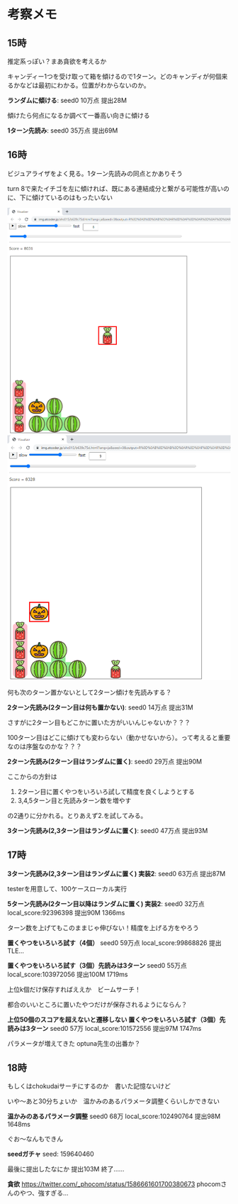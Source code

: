 # 考察メモ

## 15時

推定系っぽい？まあ貪欲を考えるか

キャンディー1つを受け取って箱を傾けるので1ターン。どのキャンディが何個来るかなどは最初にわかる。位置がわからないのか。

**ランダムに傾ける**: seed0 10万点 提出28M

傾けたら何点になるか調べて一番高い向きに傾ける

**1ターン先読み**: seed0 35万点 提出69M

## 16時

ビジュアライザをよく見る。1ターン先読みの同点とかありそう

turn 8で来たイチゴを左に傾ければ、既にある連結成分と繋がる可能性が高いのに、下に傾けているのはもったいない

![turn 8](vis1.png) ![turn 9](vis2.png)

何も次のターン置かないとして2ターン傾けを先読みする？

**2ターン先読み(2ターン目は何も置かない)**: seed0 14万点 提出31M

さすがに2ターン目もどこかに置いた方がいいんじゃないか？？？

100ターン目はどこに傾けても変わらない（動かせないから）。って考えると重要なのは序盤なのかな？？？

**2ターン先読み(2ターン目はランダムに置く)**: seed0 29万点 提出90M

ここからの方針は

1. 2ターン目に置くやつをいろいろ試して精度を良くしようとする
2. 3,4,5ターン目と先読みターン数を増やす

の2通りに分かれる。とりあえず2.を試してみる。

**3ターン先読み(2,3ターン目はランダムに置く)**: seed0 47万点 提出93M

## 17時

**3ターン先読み(2,3ターン目はランダムに置く) 実装2**: seed0 63万点 提出87M

testerを用意して、100ケースローカル実行

**5ターン先読み(2ターン目以降はランダムに置く) 実装2**: seed0 32万点 local_score:92396398 提出90M 1366ms

ターン数を上げてもこのままじゃ伸びない！精度を上げる方をやろう

**置くやつをいろいろ試す（4個）** seed0 59万点 local_score:99868826 提出TLE…

**置くやつをいろいろ試す（3個）先読みは3ターン** seed0 55万点 local_score:103972056 提出100M 1719ms

上位k個だけ保存すればええか　ビームサーチ！

都合のいいところに置いたやつだけが保存されるようにならん？

**上位50個のスコアを超えないと遷移しない 置くやつをいろいろ試す（3個）先読みは3ターン** seed0 57万 local_score:101572556
提出97M 1747ms

パラメータが増えてきた optuna先生の出番か？

## 18時

もしくはchokudaiサーチにするのか　書いた記憶ないけど

いや～あと30分ちょいか　温かみのあるパラメータ調整くらいしかできない

**温かみのあるパラメータ調整** seed0 68万 local_score:102490764 提出98M 1648ms

ぐお～なんもできん

**seedガチャ** seed: 159640460

最後に提出したなにか 提出103M 終了……

**貪欲** https://twitter.com/_phocom/status/1586661601700380673 phocomさんのやつ、強すぎる…
